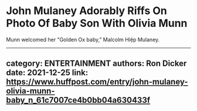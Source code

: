 # John Mulaney Adorably Riffs On Photo Of Baby Son With Olivia Munn

Munn welcomed her "Golden Ox baby," Malcolm Hiệp Mulaney.

---
category: ENTERTAINMENT
authors: Ron Dicker
date: 2021-12-25
link: https://www.huffpost.com/entry/john-mulaney-olivia-munn-baby_n_61c7007ce4b0bb04a630433f
---
